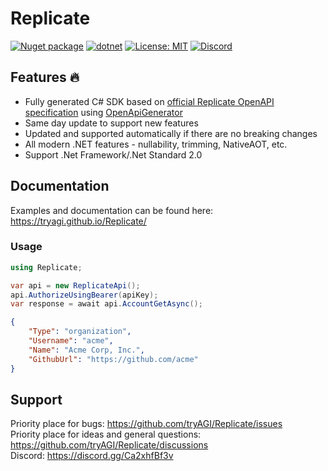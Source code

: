 # Replicate

[![Nuget package](https://img.shields.io/nuget/vpre/tryAGI.Replicate)](https://www.nuget.org/packages/tryAGI.Replicate/)
[![dotnet](https://github.com/tryAGI/Replicate/actions/workflows/dotnet.yml/badge.svg?branch=main)](https://github.com/tryAGI/Replicate/actions/workflows/dotnet.yml)
[![License: MIT](https://img.shields.io/github/license/tryAGI/Replicate)](https://github.com/tryAGI/Replicate/blob/main/LICENSE.txt)
[![Discord](https://img.shields.io/discord/1115206893015662663?label=Discord&logo=discord&logoColor=white&color=d82679)](https://discord.gg/Ca2xhfBf3v)

## Features 🔥
- Fully generated C# SDK based on [official Replicate OpenAPI specification](https://api.replicate.com/openapi.json) using [OpenApiGenerator](https://github.com/HavenDV/OpenApiGenerator)
- Same day update to support new features
- Updated and supported automatically if there are no breaking changes
- All modern .NET features - nullability, trimming, NativeAOT, etc.
- Support .Net Framework/.Net Standard 2.0

## Documentation
Examples and documentation can be found here: https://tryagi.github.io/Replicate/

### Usage
```csharp
using Replicate;

var api = new ReplicateApi();
api.AuthorizeUsingBearer(apiKey);
var response = await api.AccountGetAsync();
```
```json
{
    "Type": "organization",
    "Username": "acme",
    "Name": "Acme Corp, Inc.",
    "GithubUrl": "https://github.com/acme"
}
```

## Support

Priority place for bugs: https://github.com/tryAGI/Replicate/issues  
Priority place for ideas and general questions: https://github.com/tryAGI/Replicate/discussions  
Discord: https://discord.gg/Ca2xhfBf3v  